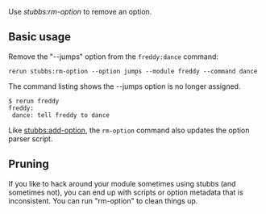 Use *stubbs:rm-option* to remove an option.

Basic usage
-----------

Remove the  "--jumps" option from the `freddy:dance` command:

    rerun stubbs:rm-option --option jumps --module freddy --command dance

The command listing shows the --jumps option is no longer assigned.

    $ rerun freddy
    freddy:
     dance: tell freddy to dance

Like [stubbs:add-option](../add-option), the `rm-option` command
also updates the option parser script.

Pruning
-------

If you like to hack around your module sometimes using stubbs
(and sometimes not), you can end up with scripts or option metadata
that is inconsistent. 
You can run "rm-option" to clean things up.
